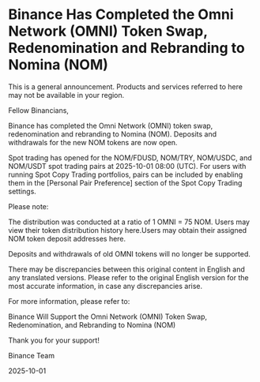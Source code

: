 # Binance Has Completed the Omni Network (OMNI) Token Swap, Redenomination and Rebranding to Nomina (NOM)

This is a general announcement. Products and services referred to here may not be available in your region.

Fellow Binancians,

Binance has completed the Omni Network (OMNI) token swap, redenomination and rebranding to Nomina (NOM). Deposits and withdrawals for the new NOM tokens are now open.

Spot trading has opened for the NOM/FDUSD, NOM/TRY, NOM/USDC, and NOM/USDT spot trading pairs at 2025-10-01 08:00 (UTC). For users with running Spot Copy Trading portfolios, pairs can be included by enabling them in the [Personal Pair Preference] section of the Spot Copy Trading settings. 

Please note:

The distribution was conducted at a ratio of 1 OMNI = 75 NOM. Users may view their token distribution history here.Users may obtain their assigned NOM token deposit addresses here.

Deposits and withdrawals of old OMNI tokens will no longer be supported.

There may be discrepancies between this original content in English and any translated versions. Please refer to the original English version for the most accurate information, in case any discrepancies arise.

For more information, please refer to:

Binance Will Support the Omni Network (OMNI) Token Swap, Redenomination, and Rebranding to Nomina (NOM)

Thank you for your support!

Binance Team

2025-10-01